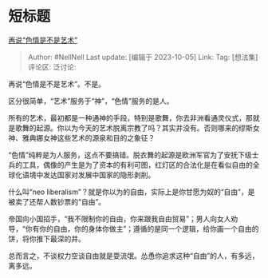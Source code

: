 # 短标题
[再说“色情是不是艺术”](https://www.zhihu.com/pin/1693204551199580160)

> Author: #NellNell
> Last update: [编辑于 2023-10-05]
> Link:
> Tag: [想法集]
> 评论区:
> 泛讨论:

再说“色情是不是艺术”。不是。

区分很简单，“艺术”服务于“神”，“色情”服务的是人。

所有的艺术，最初都是一种通神的手段，特别是歌舞，你去非洲看通灵仪式，那就是歌舞的起源。你以为今天的艺术脱离宗教了吗？其实并没有。否则哪来的缪斯女神、雅典娜女神这些艺术的源泉和目的之象征？

“色情”纯粹是为人服务，这点不要搞错。脱衣舞的起源是欧洲军官为了安抚下级士兵的工具，偶像的产生是为了资本的有利可图，红灯区的合法化是在看似自由的全球化语境中发达国家对发展中国家的隐形剥削。

什么叫“neo liberalism”？就是你以为的自由，实际上是你甘愿为奴的“自由”，是被卖了还帮人数钞票的“自由”。

帝国向小国招手，“我不限制你的自由，你来跟我自由贸易”；男人向女人劝导，“你有你的自由，你的身体你做主”；遵循的是同一个逻辑，给你画一个自由的饼，将你推下最深的井。

总而言之，不谈权力空谈自由就是耍流氓。怂恿你追求这种“自由”的人，有多远，离多远。